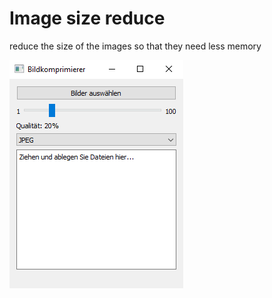 # Image size reduce
reduce the size of the images so that they need less memory

![alt text](https://github.com/Sufferas/Image-size-reduce/blob/master//Images/layout.PNG?raw=true)


